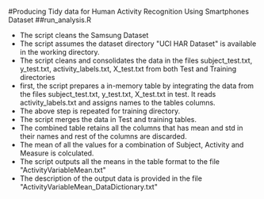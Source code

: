 #Producing Tidy data for Human Activity Recognition Using Smartphones Dataset
##run_analysis.R
* The script cleans the Samsung Dataset
* The script assumes the dataset directory "UCI HAR Dataset" is available in the working directory. 
* The script cleans and consolidates the data in the files subject_test.txt, y_test.txt, activity_labels.txt, X_test.txt from both Test and Training directories 
* first, the script prepares a in-memory table by integrating the data from the files subject_test.txt, y_test.txt, X_test.txt in test. It reads activity_labels.txt and assigns names to the tables columns. 
* The above step is repeated for training directory.
* The script merges the data in Test and training tables. 
* The combined table retains all the columns that has mean and std in their names and rest of the columns are discarded. 
* The mean of all the values for a combination of Subject, Activity and Measure is colculated. 
* The script outputs all the means in the table format to the file "ActivityVariableMean.txt"
* The description of the output data is provided in the file "ActivityVariableMean_DataDictionary.txt" 
